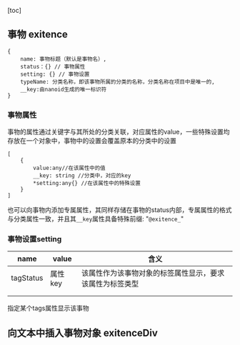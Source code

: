 [toc]

## 事物 exitence

~~~
{
	name: 事物标题（默认是事物名）,
	status：{} // 事物属性
	setting: {} // 事物设置
	typeName: 分类名称，即该事物所属的分类的名称，分类名称在项目中是唯一的,
	__key:由nanoid生成的唯一标识符
}
~~~

### 事物属性

事物的属性通过关键字与其所处的分类关联，对应属性的value，一些特殊设置均存放在一个对象中，事物中的设置会覆盖原本的分类中的设置

~~~
[
	{	
		value:any//在该属性中的值
		__key: string //分类中，对应的key
		*setting:any{} //在该属性中的特殊设置
	}
]
~~~

也可以向事物内添加专属属性，其同样存储在事物的status内部，专属属性的格式与分类属性一致，并且其`__key`属性具备特殊前缀: "`@exitence_`"

### 事物设置setting

| name      | value   | 含义                                                     |
| --------- | ------- | -------------------------------------------------------- |
| tagStatus | 属性key | 该属性作为该事物对象的标签属性显示，要求该属性为标签类型 |
|           |         |                                                          |
|           |         |                                                          |

指定某个tags属性显示该事物

## 向文本中插入事物对象 exitenceDiv

